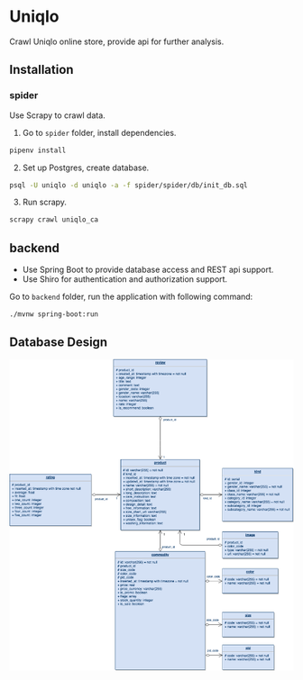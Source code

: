 # Uniqlo

Crawl Uniqlo online store, provide api for further analysis.

## Installation
### spider
Use Scrapy to crawl data.

1. Go to `spider` folder, install dependencies.

```bash
pipenv install
```

2. Set up Postgres, create database.

```bash
psql -U uniqlo -d uniqlo -a -f spider/spider/db/init_db.sql
```

3. Run scrapy.

```bash
scrapy crawl uniqlo_ca
```



## backend

- Use Spring Boot to provide database access and REST api support.
- Use Shiro for authentication and authorization support.

Go to `backend` folder, run the application with following command:

```bash
./mvnw spring-boot:run
```



## Database Design

![uniqlo_db](./uniqlo_db.png)